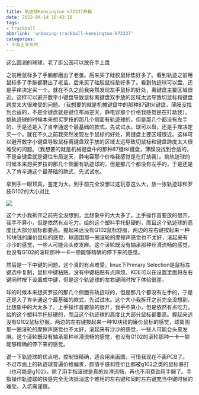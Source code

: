 ```yaml
---
title: 轨迹球Kensington k72337开箱
date: 2022-04-14 16:43:18
tags:
- trackball
abbrlink: 'unboxing-trackball-kensington-k72337'
categories:
- 不务正业系列
---
```

这么圆润的球球，老了逛公园可以放在手上盘
<!-- more -->

之前用鼠标多了手腕都磨出了老茧。后来买了硅胶鼠标垫好多了。看到轨迹之前用鼠标多了手腕都磨出了老茧。后来买了硅胶鼠标垫好多了。看到轨迹球可以盘，还是手痒决定买一个。就在不久之前我突然发现左手鼠标的好处，离键盘主要区域很近。这样可以避开数字小键盘导致鼠标离键盘双手放的区域太远导致切鼠标和键盘跨度太大很难受的问题。（我想要的就是机械键盘中的那种87键tkl键盘，薄膜没找到合适的，不是全键盘就是键位布局逆天，静电容那个价格我感觉是在打劫我）。挑轨迹球的时候本来想买罗技的那几个侧面有轨迹球的，但是那几个都没有左手的，于是还是入了肯辛通这个最基础的款式，先试试水。球可以盘，还是手痒决定买一个。就在不久之前我突然发现左手鼠标的好处，离键盘主要区域很近。这样可以避开数字小键盘导致鼠标离键盘双手放的区域太远导致切鼠标和键盘跨度太大很难受的问题。（我想要的就是机械键盘中的那种87键tkl键盘，薄膜没找到合适的，不是全键盘就是键位布局逆天，静电容那个价格我感觉是在打劫我）。挑轨迹球的时候本来想买罗技的那几个侧面有轨迹球的，但是那几个都没有左手的，于是还是入了肯辛通这个最基础的款式，先试试水。

拿到手一眼顶真，鉴定为大。到手前完全没想过这玩意这么大，放一张轨迹球和罗技G102的大小对比

![](unboxing-trackball-kensington-k72337/1651829354.png)

这个大小我拆开之前完全没想到，比想象中的大太多了。上手操作首要放的很开，我手不算小，但是依然有点吃力。给的这个塑料手托挺硬的，而且这个轨迹球的高度比大部分鼠标都要高。握起来远没有G102鼠标舒服，两边的左右键按起来一种10块钱的廉价鼠标的感觉，球周围那一圈滚轮的摩擦声感觉也不太好，滚起来有沙沙的感觉，一些人可能会头皮发麻。这个滚轮既没有轴承那种丝滑流畅的感觉，也没有G102的滚轮那种一卡一顿能够精确的停下来的感觉。

然后是一下中键的问题，这个真的有点难受。linux下Primary Selection是鼠标左键选中复制，鼠标中键粘贴。没有中键粘贴有点麻烦。KDE可以在设置里面将左右键同时按下设置成中键，但是这个轨迹球的左右键同时按下体验很差。

球的时候本来想买罗技的那几个侧面有轨迹球的，但是那几个都没有左手的，于是还是入了肯辛通这个最基础的款式，先试试水。这个大小我拆开之前完全没想到，比想象中的大太多了。上手操作首要放的很开，我手不算小，但是依然有点吃力。给的这个塑料手托挺硬的，而且这个轨迹球的高度比大部分鼠标都要高。握起来远没有G102鼠标舒服，两边的左右键按起来一种10块钱的廉价鼠标的感觉，球周围那一圈滚轮的摩擦声感觉也不太好，滚起来有沙沙的感觉，一些人可能会头皮发麻。这个滚轮既没有轴承那种丝滑流畅的感觉，也没有G102的滚轮那种一卡一顿能够精确的停下来的感觉。

说一下轨迹球的优点吧，控制很精确，适合用来画图，可惜我现在不画PCB了。不过市面上的轨迹球普遍价格偏贵，颜值手感和性价比都被g102之类的鼠标暴打（也可能是g102）。除了用手指滚球是真的丝滑流畅，再也不用费劲用手腕了。手指操作轨迹球的快感完全无法抵消这个难用的左右键和同时左右键充当中键时候的难受。入坑需谨慎。